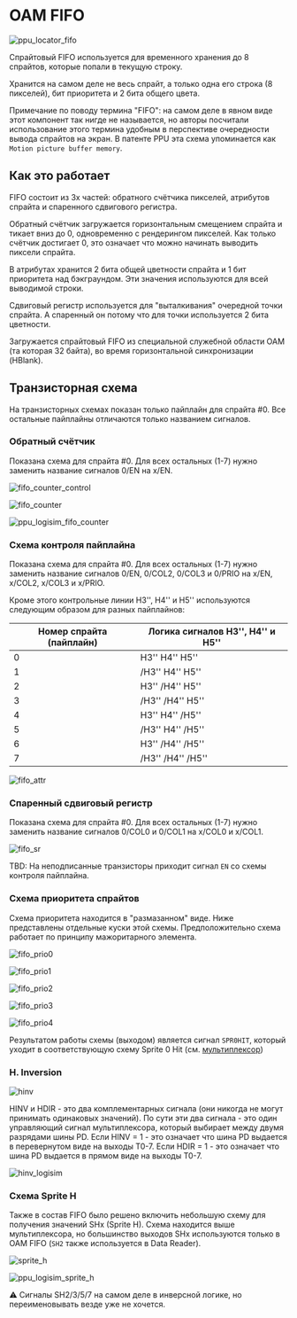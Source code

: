 # OAM FIFO

![ppu_locator_fifo](/BreakingNESWiki/imgstore/ppu/ppu_locator_fifo.jpg)

Спрайтовый FIFO используется для временного хранения до 8 спрайтов, которые попали в текущую строку.

Хранится на самом деле не весь спрайт, а только одна его строка (8 пикселей), бит приоритета и 2 бита общего цвета.

Примечание по поводу термина "FIFO": на самом деле в явном виде этот компонент так нигде не называется, но авторы посчитали использование этого термина удобным в перспективе очередности вывода спрайтов на экран. В патенте PPU эта схема упоминается как `Motion picture buffer memory`.

## Как это работает

FIFO состоит из 3х частей: обратного счётчика пикселей, атрибутов спрайта и спаренного сдвигового регистра.

Обратный счётчик загружается горизонтальным смещением спрайта и тикает вниз до 0, одновременно с рендерингом пикселей. Как только счётчик достигает 0, это означает что можно начинать выводить пиксели спрайта.

В атрибутах хранится 2 бита общей цветности спрайта и 1 бит приоритета над бэкграундом. Эти значения используются для всей выводимой строки.

Сдвиговый регистр используется для "выталкивания" очередной точки спрайта. А спаренный он потому что для точки используется 2 бита цветности.

Загружается спрайтовый FIFO из специальной служебной области OAM (та которая 32 байта), во время горизонтальной синхронизации (HBlank).

## Транзисторная схема

На транзисторных схемах показан только пайплайн для спрайта #0. Все остальные пайплайны отличаются только названием сигналов.

### Обратный счётчик

Показана схема для спрайта #0. Для всех остальных (1-7) нужно заменить название сигналов 0/EN на x/EN.

![fifo_counter_control](/BreakingNESWiki/imgstore/ppu/fifo_counter_control.jpg)

![fifo_counter](/BreakingNESWiki/imgstore/ppu/fifo_counter.jpg)

![ppu_logisim_fifo_counter](/BreakingNESWiki/imgstore/ppu/ppu_logisim_fifo_counter.jpg)

### Схема контроля пайплайна

Показана схема для спрайта #0. Для всех остальных (1-7) нужно заменить название сигналов 0/EN, 0/COL2, 0/COL3 и 0/PRIO на x/EN, x/COL2, x/COL3 и x/PRIO.

Кроме этого контрольные линии H3'', H4'' и H5'' используются следующим образом для разных пайплайнов:

|Номер спрайта (пайплайн)|Логика сигналов H3'', H4'' и H5''|
|---|---|
|0|H3'' H4'' H5''| 
|1|/H3'' H4'' H5''|
|2|H3'' /H4'' H5''|
|3|/H3'' /H4'' H5''|
|4|H3'' H4'' /H5''|
|5|/H3'' H4'' /H5''|
|6|H3'' /H4'' /H5''|
|7|/H3'' /H4'' /H5''|

![fifo_attr](/BreakingNESWiki/imgstore/ppu/fifo_attr.jpg)

### Спаренный сдвиговый регистр

Показана схема для спрайта #0. Для всех остальных (1-7) нужно заменить название сигналов 0/COL0 и 0/COL1 на x/COL0 и x/COL1.

![fifo_sr](/BreakingNESWiki/imgstore/ppu/fifo_sr.jpg)

TBD: На неподписанные транзисторы приходит сигнал `EN` со схемы контроля пайплайна.

### Схема приоритета спрайтов

Схема приоритета находится в "размазанном" виде. Ниже представлены отдельные куски этой схемы.
Предположительно схема работает по принципу мажоритарного элемента.

![fifo_prio0](/BreakingNESWiki/imgstore/ppu/fifo_prio0.jpg)

![fifo_prio1](/BreakingNESWiki/imgstore/ppu/fifo_prio1.jpg)

![fifo_prio2](/BreakingNESWiki/imgstore/ppu/fifo_prio2.jpg)

![fifo_prio3](/BreakingNESWiki/imgstore/ppu/fifo_prio3.jpg)

![fifo_prio4](/BreakingNESWiki/imgstore/ppu/fifo_prio4.jpg)

Результатом работы схемы (выходом) является сигнал `SPR0HIT`, который уходит в соответствующую схему Sprite 0 Hit (см. [мультиплексор](mux.md))

### H. Inversion

![hinv](/BreakingNESWiki/imgstore/ppu/hinv.jpg)

HINV и HDIR - это два комплементарных сигнала (они никогда не могут принимать одинаковых значений). По сути эти два сигнала - это один управляющий сигнал мультиплексора, который выбирает между двумя разрядами шины PD. Если HINV = 1 - это означает что шина PD выдается в перевернутом виде на выходы T0-7. Если HDIR = 1 - это означает что шина PD выдается в прямом виде на выходы T0-7.

![hinv_logisim](/BreakingNESWiki/imgstore/ppu/hinv_logisim.jpg)

### Схема Sprite H

Также в состав FIFO было решено включить небольшую схему для получения значений SHx (Sprite H). Схема находится выше мультиплексора, но большинство выходов SHx используются только в OAM FIFO (`SH2` также используется в Data Reader).

![sprite_h](/BreakingNESWiki/imgstore/ppu/sprite_h.jpg)

![ppu_logisim_sprite_h](/BreakingNESWiki/imgstore/ppu/ppu_logisim_sprite_h.jpg)

:warning: Сигналы SH2/3/5/7 на самом деле в инверсной логике, но переименовывать везде уже не хочется.
